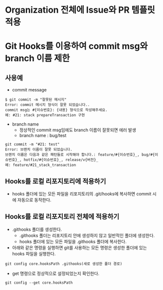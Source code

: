# Organization 전체에 Issue와 PR 템플릿 적용

# Git Hooks를 이용하여 commit msg와 branch 이름 제한
## 사용예
* commit message
```
$ git commit -m "잘못된 메시지"
Error: commit 메시지 형식이 잘못 되었습니다..
commit msg는 #{이슈번호}: {내용} 형식으로 작성해주세요.
예: #21: stack prepareTransaction 구현
```
* branch name
  - 정상적인 commit msg임에도 branch 이름이 잘못되면 에러 
  발생
  - branch name : bug/test
```
git commit -m "#21: test"
Error: 브랜치 이름이 잘못 되었습니다.
브랜치 이름은 다음과 같은 패턴들로 시작해야 합니다.: feature/#{이슈번호}_, bug/#{이슈번호}_, hotfix/#{이슈번호}_, release/v{버전}_
예: feature/#21_stack_transaction
```
## Hooks를 로컬 리포지토리에 적용하기
* hooks 폴더에 있는 모든 파일을 리포지토리의 .git/hooks에 복사하면 commit 시에 자동으로 동작한다.

## Hooks를 로컬 리포지토리 전체에 적용하기
* .githooks 폴더를 생성한다.
   - .githooks 폴더는 리포지토리 안에 생성하지 않고 일반적인 폴더에 생성한다.
   - hooks 폴더에 있는 모든 파일을 .githooks 폴더에 복사한다.
* 아래와 같은 명령을 실행하면 git를 사용하는 모든 명령은 생성한 폴더에 있는 hooks 파일을 실행한다.
```
git config core.hooksPath .githooks(새로 생성한 폴더 경로)
```
* get 명령으로 정상적으로 설정되었는지 확인한다.
```
git config --get core.hooksPath
```